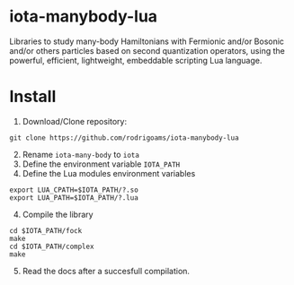 # iota-manybody-lua
Libraries to study many-body Hamiltonians with Fermionic and/or Bosonic and/or others particles based on second quantization operators, using the powerful, efficient, lightweight, embeddable scripting Lua language.

# Install
1. Download/Clone repository:
```
git clone https://github.com/rodrigoams/iota-manybody-lua
```

2. Rename `iota-many-body` to `iota`
3. Define the environment variable `IOTA_PATH`
3. Define the Lua modules environment variables

```
export LUA_CPATH=$IOTA_PATH/?.so
export LUA_PATH=$IOTA_PATH/?.lua
```
4. Compile the library

```
cd $IOTA_PATH/fock
make
cd $IOTA_PATH/complex
make
```

5. Read the docs after a succesfull compilation.
